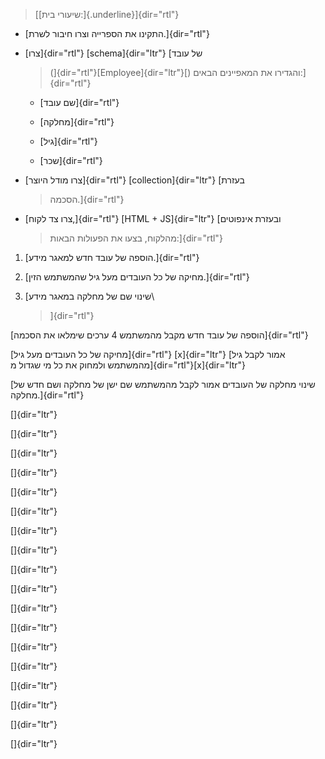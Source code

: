 > [[שיעורי בית:]{.underline}]{dir="rtl"}

-   [התקינו את הספרייה וצרו חיבור לשרת.]{dir="rtl"}

-   [צרו]{dir="rtl"} [schema]{dir="ltr"} [של עובד
    > (]{dir="rtl"}[Employee]{dir="ltr"}[) והגדירו את המאפיינים
    > הבאים:]{dir="rtl"}

    -   [שם עובד]{dir="rtl"}

    -   [מחלקה]{dir="rtl"}

    -   [גיל]{dir="rtl"}

    -   [שכר]{dir="rtl"}

-   [צרו מודל היוצר]{dir="rtl"} [collection]{dir="ltr"} [בעזרת
    > הסכמה.]{dir="rtl"}

-   [צרו צד לקוח,]{dir="rtl"} [HTML + JS]{dir="ltr"} [ובעזרת אינפוטים
    > מהלקוח, בצעו את הפעולות הבאות:]{dir="rtl"}

1.  [הוספה של עובד חדש למאגר מידע.]{dir="rtl"}

2.  [מחיקה של כל העובדים מעל גיל שהמשתמש הזין.]{dir="rtl"}

3.  [שינוי שם של מחלקה במאגר מידע\
    > ]{dir="rtl"}

[הוספה של עובד חדש מקבל מהמשתמש 4 ערכים שימלאו את הסכמה]{dir="rtl"}

[מחיקה של כל העובדים מעל גיל]{dir="rtl"} [x]{dir="ltr"} [אמור לקבל גיל
מהמשתמש ולמחוק את כל מי שגדול מ]{dir="rtl"}[x]{dir="ltr"}

[שינוי מחלקה של העובדים אמור לקבל מהמשתמש שם ישן של מחלקה ושם חדש של
מחלקה.]{dir="rtl"}

[]{dir="ltr"}

[]{dir="ltr"}

[]{dir="ltr"}

[]{dir="ltr"}

[]{dir="ltr"}

[]{dir="ltr"}

[]{dir="ltr"}

[]{dir="ltr"}

[]{dir="ltr"}

[]{dir="ltr"}

[]{dir="ltr"}

[]{dir="ltr"}

[]{dir="ltr"}

[]{dir="ltr"}

[]{dir="ltr"}

[]{dir="ltr"}

[]{dir="ltr"}

[]{dir="ltr"}
